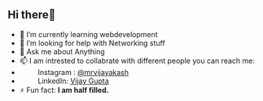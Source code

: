 ## Hi there👋


* 🌱 I’m currently learning webdevelopment 
* 🤔 I’m looking for help with Networking stuff
* 💬 Ask me about Anything
* 📫 I am intrested to collabrate with different people you can reach me: 
* &nbsp; &nbsp; &nbsp; &nbsp; &nbsp;Instagram : [@mrvijayakash](https://www.instagram.com/mrvijayakash/) 
* &nbsp; &nbsp; &nbsp; &nbsp; &nbsp;LinkedIn: [Vijay Gupta](https://www.linkedin.com/in/VijayGupta/) 
* ⚡ Fun fact: **I am half filled.**

